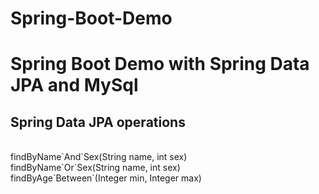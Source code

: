# Spring-Boot-Demo
 
# Spring Boot Demo with Spring Data JPA and MySql
## Spring Data JPA operations
 <br/>
 findByName`And`Sex(String name, int sex)<br/>
 findByName`Or`Sex(String name, int sex)<br/>
 findByAge`Between`(Integer min, Integer max)<br/>
